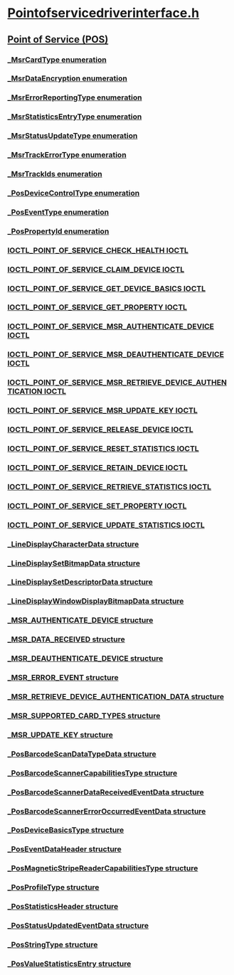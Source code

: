 # [Pointofservicedriverinterface.h](index.md)
## [Point of Service (POS)](../_pos/index.md)
### [_MsrCardType enumeration](../pointofservicedriverinterface/ne-pointofservicedriverinterface-_msrcardtype.md)
### [_MsrDataEncryption enumeration](../pointofservicedriverinterface/ne-pointofservicedriverinterface-_msrdataencryption.md)
### [_MsrErrorReportingType enumeration](../pointofservicedriverinterface/ne-pointofservicedriverinterface-_msrerrorreportingtype.md)
### [_MsrStatisticsEntryType enumeration](../pointofservicedriverinterface/ne-pointofservicedriverinterface-_msrstatisticsentrytype.md)
### [_MsrStatusUpdateType enumeration](../pointofservicedriverinterface/ne-pointofservicedriverinterface-_msrstatusupdatetype.md)
### [_MsrTrackErrorType enumeration](../pointofservicedriverinterface/ne-pointofservicedriverinterface-_msrtrackerrortype.md)
### [_MsrTrackIds enumeration](../pointofservicedriverinterface/ne-pointofservicedriverinterface-_msrtrackids.md)
### [_PosDeviceControlType enumeration](../pointofservicedriverinterface/ne-pointofservicedriverinterface-_posdevicecontroltype.md)
### [_PosEventType enumeration](../pointofservicedriverinterface/ne-pointofservicedriverinterface-_poseventtype.md)
### [_PosPropertyId enumeration](../pointofservicedriverinterface/ne-pointofservicedriverinterface-_pospropertyid.md)
### [IOCTL_POINT_OF_SERVICE_CHECK_HEALTH IOCTL](../pointofservicedriverinterface/ni-pointofservicedriverinterface-ioctl_point_of_service_check_health.md)
### [IOCTL_POINT_OF_SERVICE_CLAIM_DEVICE IOCTL](../pointofservicedriverinterface/ni-pointofservicedriverinterface-ioctl_point_of_service_claim_device.md)
### [IOCTL_POINT_OF_SERVICE_GET_DEVICE_BASICS IOCTL](../pointofservicedriverinterface/ni-pointofservicedriverinterface-ioctl_point_of_service_get_device_basics.md)
### [IOCTL_POINT_OF_SERVICE_GET_PROPERTY IOCTL](../pointofservicedriverinterface/ni-pointofservicedriverinterface-ioctl_point_of_service_get_property.md)
### [IOCTL_POINT_OF_SERVICE_MSR_AUTHENTICATE_DEVICE IOCTL](../pointofservicedriverinterface/ni-pointofservicedriverinterface-ioctl_point_of_service_msr_authenticate_device.md)
### [IOCTL_POINT_OF_SERVICE_MSR_DEAUTHENTICATE_DEVICE IOCTL](../pointofservicedriverinterface/ni-pointofservicedriverinterface-ioctl_point_of_service_msr_deauthenticate_device.md)
### [IOCTL_POINT_OF_SERVICE_MSR_RETRIEVE_DEVICE_AUTHENTICATION IOCTL](../pointofservicedriverinterface/ni-pointofservicedriverinterface-ioctl_point_of_service_msr_retrieve_device_authentication.md)
### [IOCTL_POINT_OF_SERVICE_MSR_UPDATE_KEY IOCTL](../pointofservicedriverinterface/ni-pointofservicedriverinterface-ioctl_point_of_service_msr_update_key.md)
### [IOCTL_POINT_OF_SERVICE_RELEASE_DEVICE IOCTL](../pointofservicedriverinterface/ni-pointofservicedriverinterface-ioctl_point_of_service_release_device.md)
### [IOCTL_POINT_OF_SERVICE_RESET_STATISTICS IOCTL](../pointofservicedriverinterface/ni-pointofservicedriverinterface-ioctl_point_of_service_reset_statistics.md)
### [IOCTL_POINT_OF_SERVICE_RETAIN_DEVICE IOCTL](../pointofservicedriverinterface/ni-pointofservicedriverinterface-ioctl_point_of_service_retain_device.md)
### [IOCTL_POINT_OF_SERVICE_RETRIEVE_STATISTICS IOCTL](../pointofservicedriverinterface/ni-pointofservicedriverinterface-ioctl_point_of_service_retrieve_statistics.md)
### [IOCTL_POINT_OF_SERVICE_SET_PROPERTY IOCTL](../pointofservicedriverinterface/ni-pointofservicedriverinterface-ioctl_point_of_service_set_property.md)
### [IOCTL_POINT_OF_SERVICE_UPDATE_STATISTICS IOCTL](../pointofservicedriverinterface/ni-pointofservicedriverinterface-ioctl_point_of_service_update_statistics.md)
### [_LineDisplayCharacterData structure](../pointofservicedriverinterface/ns-pointofservicedriverinterface-_linedisplaycharacterdata.md)
### [_LineDisplaySetBitmapData structure](../pointofservicedriverinterface/ns-pointofservicedriverinterface-_linedisplaysetbitmapdata.md)
### [_LineDisplaySetDescriptorData structure](../pointofservicedriverinterface/ns-pointofservicedriverinterface-_linedisplaysetdescriptordata.md)
### [_LineDisplayWindowDisplayBitmapData structure](../pointofservicedriverinterface/ns-pointofservicedriverinterface-_linedisplaywindowdisplaybitmapdata.md)
### [_MSR_AUTHENTICATE_DEVICE structure](../pointofservicedriverinterface/ns-pointofservicedriverinterface-_msr_authenticate_device.md)
### [_MSR_DATA_RECEIVED structure](../pointofservicedriverinterface/ns-pointofservicedriverinterface-_msr_data_received.md)
### [_MSR_DEAUTHENTICATE_DEVICE structure](../pointofservicedriverinterface/ns-pointofservicedriverinterface-_msr_deauthenticate_device.md)
### [_MSR_ERROR_EVENT structure](../pointofservicedriverinterface/ns-pointofservicedriverinterface-_msr_error_event.md)
### [_MSR_RETRIEVE_DEVICE_AUTHENTICATION_DATA structure](../pointofservicedriverinterface/ns-pointofservicedriverinterface-_msr_retrieve_device_authentication_data.md)
### [_MSR_SUPPORTED_CARD_TYPES structure](../pointofservicedriverinterface/ns-pointofservicedriverinterface-_msr_supported_card_types.md)
### [_MSR_UPDATE_KEY structure](../pointofservicedriverinterface/ns-pointofservicedriverinterface-_msr_update_key.md)
### [_PosBarcodeScanDataTypeData structure](../pointofservicedriverinterface/ns-pointofservicedriverinterface-_posbarcodescandatatypedata.md)
### [_PosBarcodeScannerCapabilitiesType structure](../pointofservicedriverinterface/ns-pointofservicedriverinterface-_posbarcodescannercapabilitiestype.md)
### [_PosBarcodeScannerDataReceivedEventData structure](../pointofservicedriverinterface/ns-pointofservicedriverinterface-_posbarcodescannerdatareceivedeventdata.md)
### [_PosBarcodeScannerErrorOccurredEventData structure](../pointofservicedriverinterface/ns-pointofservicedriverinterface-_posbarcodescannererroroccurredeventdata.md)
### [_PosDeviceBasicsType structure](../pointofservicedriverinterface/ns-pointofservicedriverinterface-_posdevicebasicstype.md)
### [_PosEventDataHeader structure](../pointofservicedriverinterface/ns-pointofservicedriverinterface-_poseventdataheader.md)
### [_PosMagneticStripeReaderCapabilitiesType structure](../pointofservicedriverinterface/ns-pointofservicedriverinterface-_posmagneticstripereadercapabilitiestype.md)
### [_PosProfileType structure](../pointofservicedriverinterface/ns-pointofservicedriverinterface-_posprofiletype.md)
### [_PosStatisticsHeader structure](../pointofservicedriverinterface/ns-pointofservicedriverinterface-_posstatisticsheader.md)
### [_PosStatusUpdatedEventData structure](../pointofservicedriverinterface/ns-pointofservicedriverinterface-_posstatusupdatedeventdata.md)
### [_PosStringType structure](../pointofservicedriverinterface/ns-pointofservicedriverinterface-_posstringtype.md)
### [_PosValueStatisticsEntry structure](../pointofservicedriverinterface/ns-pointofservicedriverinterface-_posvaluestatisticsentry.md)
